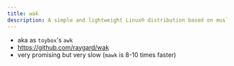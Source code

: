```yaml
---
title: wak
description: A simple and lightweight Linux® distribution based on musl libc and toybox
---
```


- aka as `toybox`'s `awk`
- https://github.com/raygard/wak
- very promising but very slow (`mawk` is 8-10 times faster)
